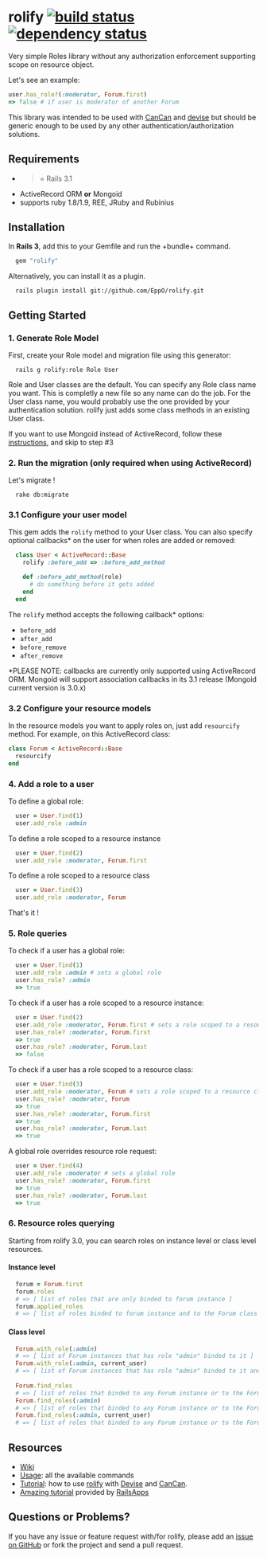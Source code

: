 # rolify [![build status](https://secure.travis-ci.org/EppO/rolify.png?branch=master)](http://travis-ci.org/EppO/rolify) [![dependency status](https://gemnasium.com/EppO/rolify.png)](https://gemnasium.com/EppO/rolify)

Very simple Roles library without any authorization enforcement supporting scope on resource object.

Let's see an example: 

```ruby
user.has_role?(:moderator, Forum.first) 
=> false # if user is moderator of another Forum
```

This library was intended to be used with [CanCan](https://github.com/ryanb/cancan) and [devise](https://github.com/plataformatec/devise) but should be generic enough to be used by any other authentication/authorization solutions.

## Requirements

* >= Rails 3.1
* ActiveRecord ORM <b>or</b> Mongoid
* supports ruby 1.8/1.9, REE, JRuby and Rubinius

## Installation

In <b>Rails 3</b>, add this to your Gemfile and run the +bundle+ command.

```ruby
  gem "rolify"
```

Alternatively, you can install it as a plugin.

```
  rails plugin install git://github.com/EppO/rolify.git
```

## Getting Started

### 1. Generate Role Model

First, create your Role model and migration file using this generator:

```
  rails g rolify:role Role User
```

Role and User classes are the default. You can specify any Role class name you want. This is completly a new file so any name can do the job.
For the User class name, you would probably use the one provided by your authentication solution. rolify just adds some class methods in an existing User class.

If you want to use Mongoid instead of ActiveRecord, follow these [instructions](https://github.com/EppO/rolify/wiki/Configuration), and skip to step #3

### 2. Run the migration (only required when using ActiveRecord)

Let's migrate !

```
  rake db:migrate
```

### 3.1 Configure your user model

This gem adds the `rolify` method to your User class. You can also specify optional callbacks* on the user for when roles are added or removed:

```ruby
  class User < ActiveRecord::Base
    rolify :before_add => :before_add_method

    def :before_add_method(role)
      # do something before it gets added
    end
  end
```

The `rolify` method accepts the following callback* options:

- `before_add`
- `after_add`
- `before_remove`
- `after_remove`

*PLEASE NOTE: callbacks are currently only supported using ActiveRecord ORM. Mongoid will support association callbacks in its 3.1 release (Mongoid current version is 3.0.x)

### 3.2 Configure your resource models

In the resource models you want to apply roles on, just add ``resourcify`` method.
For example, on this ActiveRecord class:

```ruby
class Forum < ActiveRecord::Base
  resourcify
end
```

### 4. Add a role to a user

To define a global role:

```ruby
  user = User.find(1)
  user.add_role :admin
```

To define a role scoped to a resource instance

```ruby
  user = User.find(2)
  user.add_role :moderator, Forum.first
```

To define a role scoped to a resource class

```ruby
  user = User.find(3)
  user.add_role :moderator, Forum
```

That's it !

### 5. Role queries

To check if a user has a global role: 

```ruby
  user = User.find(1)
  user.add_role :admin # sets a global role
  user.has_role? :admin
  => true
```

To check if a user has a role scoped to a resource instance:

```ruby
  user = User.find(2)
  user.add_role :moderator, Forum.first # sets a role scoped to a resource instance
  user.has_role? :moderator, Forum.first
  => true
  user.has_role? :moderator, Forum.last
  => false
```

To check if a user has a role scoped to a resource class:

```ruby
  user = User.find(3)
  user.add_role :moderator, Forum # sets a role scoped to a resource class
  user.has_role? :moderator, Forum
  => true
  user.has_role? :moderator, Forum.first
  => true
  user.has_role? :moderator, Forum.last
  => true
```

A global role overrides resource role request: 

```ruby
  user = User.find(4)
  user.add_role :moderator # sets a global role
  user.has_role? :moderator, Forum.first
  => true
  user.has_role? :moderator, Forum.last
  => true
```

### 6. Resource roles querying 

Starting from rolify 3.0, you can search roles on instance level or class level resources.

#### Instance level

```ruby
  forum = Forum.first
  forum.roles
  # => [ list of roles that are only binded to forum instance ]
  forum.applied_roles
  # => [ list of roles binded to forum instance and to the Forum class ]
```

#### Class level

```ruby
  Forum.with_role(:admin)
  # => [ list of Forum instances that has role "admin" binded to it ] 
  Forum.with_role(:admin, current_user)
  # => [ list of Forum instances that has role "admin" binded to it and belongs to current_user roles ]
  
  Forum.find_roles
  # => [ list of roles that binded to any Forum instance or to the Forum class ]
  Forum.find_roles(:admin)
  # => [ list of roles that binded to any Forum instance or to the Forum class with "admin" as a role name ]
  Forum.find_roles(:admin, current_user)
  # => [ list of roles that binded to any Forum instance or to the Forum class with "admin" as a role name and belongs to current_user roles ]
```

## Resources

* [Wiki](https://github.com/EppO/rolify/wiki)
* [Usage](https://github.com/EppO/rolify/wiki/Usage): all the available commands
* [Tutorial](https://github.com/EppO/rolify/wiki/Tutorial): how to use [rolify](http://eppo.github.com/rolify) with [Devise](https://github.com/plataformatec/devise) and [CanCan](https://github.com/ryanb/cancan).
* [Amazing tutorial](http://railsapps.github.com/tutorial-rails-bootstrap-devise-cancan.html) provided by [RailsApps](http://railsapps.github.com/)

## Questions or Problems?

If you have any issue or feature request with/for rolify, please add an [issue on GitHub](https://github.com/EppO/rolify/issues) or fork the project and send a pull request.